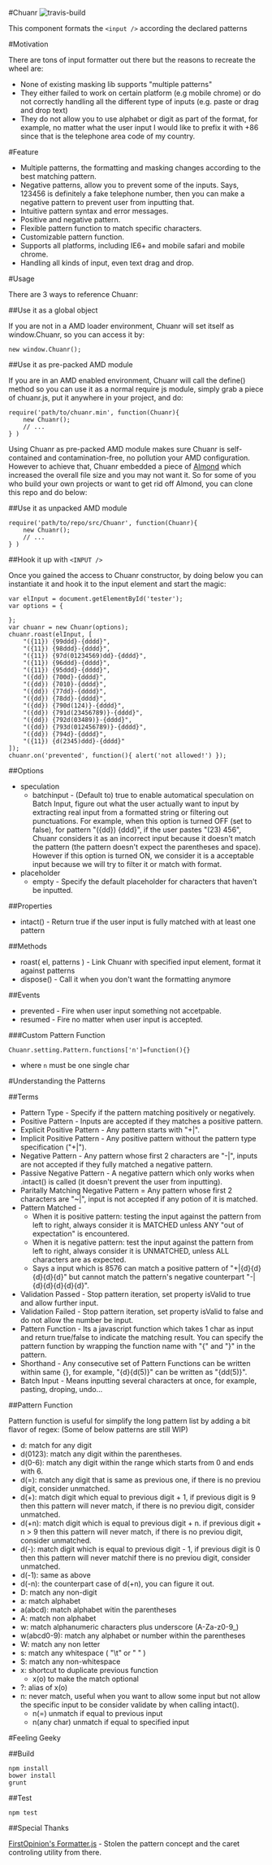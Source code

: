 #Chuanr ![travis-build](https://api.travis-ci.org/normanzb/chuanr.png)


This component formats the `<input />` according the declared patterns

#Motivation

There are tons of input formatter out there but the reasons to recreate the wheel are:

* None of existing masking lib supports "multiple patterns"
* They either failed to work on certain platform (e.g mobile chrome) or do not correctly handling all the different type of inputs (e.g. paste or drag and drop text)
* They do not allow you to use alphabet or digit as part of the format, for example, no matter what the user input I would like to prefix it with +86 since that is the telephone area code of my country.

#Feature

* Multiple patterns, the formatting and masking changes according to the best matching pattern.
* Negative patterns, allow you to prevent some of the inputs. Says, 123456 is definitely a fake telephone number, then you can make a negative pattern to prevent user from inputting that.
* Intuitive pattern syntax and error messages.
* Positive and negative pattern.
* Flexible pattern function to match specific characters.
* Customizable pattern function.
* Supports all platforms, including IE6+ and mobile safari and mobile chrome.
* Handling all kinds of input, even text drag and drop.

#Usage

There are 3 ways to reference Chuanr:

##Use it as a global object

If you are not in a AMD loader environment, Chuanr will set itself as window.Chuanr, so you can access it by:

    new window.Chuanr();

##Use it as pre-packed AMD module

If you are in an AMD enabled environment, Chuanr will call the define() method so you can use it as a normal require js module, simply grab a piece of chuanr.js, put it anywhere in your project, and do:

    require('path/to/chuanr.min', function(Chuanr){ 
        new Chuanr();
        // ...
    } )

Using Chuanr as pre-packed AMD module makes sure Chuanr is self-contained and contamination-free, no pollution your AMD configuration. However to achieve that, Chuanr embedded a piece of [Almond](https://github.com/jrburke/almon) which increased the overall file size and you may not want it. So for some of you who build your own projects or want to get rid off Almond, you can clone this repo and do below: 

##Use it as unpacked AMD module

    require('path/to/repo/src/Chuanr', function(Chuanr){ 
        new Chuanr();
        // ...
    } )

##Hook it up with `<INPUT />`

Once you gained the access to Chuanr constructor, by doing below you can instantiate it and hook it to the input element and start the magic:

    var elInput = document.getElementById('tester');
    var options = {

    };
    var chuanr = new Chuanr(options);
    chuanr.roast(elInput, [
        "({11}) {99ddd}-{dddd}",
        "({11}) {98ddd}-{dddd}",
        "({11}) {97d(01234569)dd}-{dddd}",
        "({11}) {96ddd}-{dddd}",
        "({11}) {95ddd}-{dddd}",
        "({dd}) {700d}-{dddd}",
        "({dd}) {7010}-{dddd}",
        "({dd}) {77dd}-{dddd}",
        "({dd}) {78dd}-{dddd}",
        "({dd}) {790d(124)}-{dddd}",
        "({dd}) {791d(23456789)}-{dddd}",
        "({dd}) {792d(03489)}-{dddd}",
        "({dd}) {793d(012456789)}-{dddd}",
        "({dd}) {794d}-{dddd}",
        "({11}) {d(2345)ddd}-{dddd}"
    ]);
    chuanr.on('prevented', function(){ alert('not allowed!') });

##Options

* speculation
    * batchinput - (Default to) true to enable automatical speculation on Batch Input, figure out what the user actually want to input by extracting real input from a formatted string or filtering out punctuations. For example, when this option is turned OFF (set to false), for pattern "({dd}) {ddd}", if the user pastes "(23) 456", Chuanr considers it as an incorrect input because it doesn't match the pattern (the pattern doesn't expect the parentheses and space). However if this option is turned ON, we consider it is a acceptable input because we will try to filter it or match with format.
* placeholder
    * empty - Specify the default placeholder for characters that haven't be inputted.

##Properties

* intact() - Return true if the user input is fully matched with at least one pattern

##Methods

* roast( el, patterns ) - Link Chuanr with specified input element, format it against patterns
* dispose() - Call it when you don't want the formatting anymore

##Events

* prevented - Fire when user input something not accetpable.
* resumed - Fire no matter when user input is accepted.

###Custom Pattern Function

    Chuanr.setting.Pattern.functions['n']=function(){}

- where `n` must be one single char


#Understanding the Patterns


##Terms


* Pattern Type - Specify if the pattern matching positively or negatively.
* Positive Pattern - Inputs are accepted if they matches a positive pattern.
* Explicit Positive Pattern - Any pattern starts with "+|".
* Implicit Positive Pattern - Any positive pattern without the pattern type specification ("+|").
* Negative Pattern - Any pattern whose first 2 characters are "-|", inputs are not accepted if they fully matched a negative pattern.
* Passive Negative Pattern - A negative pattern which only works when .intact() is called (it doesn't prevent the user from inputting).
* Paritally Matching Negative Pattern = Any pattern whose first 2 characters are "~|", input is not accepted if any potion of it is matched.
* Pattern Matched -
    * When it is positive pattern: testing the input against the pattern from left to right, always consider it is MATCHED unless ANY "out of expectation" is encountered. 
    * When it is negative pattern: test the input against the pattern from left to right, always consider it is UNMATCHED, unless ALL characters are as expected.
    * Says a input which is 8576 can match a positive pattern of "+|{d}{d}{d}{d}{d}" but cannot match the pattern's negative counterpart "-|{d}{d}{d}{d}{d}".
* Validation Passed - Stop pattern iteration, set property isValid to true and allow further input.
* Validation Failed - Stop pattern iteration, set property isValid to false and do not allow the number be input.
* Pattern Function - Its a javascript function which takes 1 char as input and return true/false to indicate the matching result. You can specify the pattern function by wrapping the function name with "{" and "}" in the pattern.
* Shorthand - Any consecutive set of Pattern Functions can be written within same {}, for example, "{d}{d(5)}" can be written as "{dd(5)}".
* Batch Input - Means inputting several characters at once, for example, pasting, droping, undo...

##Pattern Function

Pattern function is useful for simplify the long pattern list by adding a bit flavor of regex:
(Some of below patterns are still WIP)

* d: match for any digit
* d(0123): match any digit within the parentheses.
* d(0-6): match any digit within the range which starts from 0 and ends with 6.
* d(=): match any digit that is same as previous one, if there is no previou digit, consider unmatched.
* d(+): match digit which equal to previous digit + 1, if previous digit is 9 then this pattern will never match, if there is no previou digit, consider unmatched.
* d(+n): match digit which is equal to previous digit + n. if previous digit + n > 9 then this pattern will never match, if there is no previou digit, consider unmatched.
* d(-): match digit which is equal to previous digit - 1, if previous digit is 0 then this pattern will never matchif there is no previou digit, consider unmatched.
* d(-1): same as above
* d(-n): the counterpart case of d(+n), you can figure it out.
* D: match any non-digit
* a: match alphabet
* a(abcd): match alphabet witin the parentheses
* A: match non alphabet
* w: match alphanumeric characters plus underscore (A-Za-z0-9_)
* w(abcd0-9): match any alphabet or number within the parentheses
* W: match any non letter
* s: match any whitespace ( "\t" or " " )
* S: match any non-whitespace
* x: shortcut to duplicate previous function
    * x(o) to make the match optional 
* ?: alias of x(o)
* n: never match, useful when you want to allow some input but not allow the specific input to be consider validate by when calling intact(). 
    * n(=) unmatch if equal to previous input
    * n(any char) unmatch if equal to specified input

#Feeling Geeky

##Build


    npm install
    bower install
    grunt


##Test

    npm test

##Special Thanks

[FirstOpinion's Formatter.js](https://github.com/firstopinion/formatter.js) - Stolen the pattern concept and the caret controling utility from there.